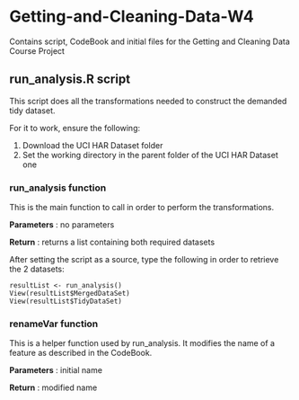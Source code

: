 # Getting-and-Cleaning-Data-W4
Contains script, CodeBook and initial files for the Getting and Cleaning Data Course Project

## run_analysis.R script

This script does all the transformations needed to construct the demanded tidy dataset.

For it to work, ensure the following:

1. Download the UCI HAR Dataset folder
2. Set the working directory in the parent folder of the UCI HAR Dataset one

### run_analysis function
This is the main function to call in order to perform the transformations.

**Parameters** : no parameters

**Return** : returns a list containing both required datasets

After setting the script as a source, type the following in order to retrieve the 2 datasets:

```
resultList <- run_analysis()
View(resultList$MergedDataSet)
View(resultList$TidyDataSet)
```

### renameVar function
This is a helper function used by run_analysis.
It modifies the name of a feature as described in the CodeBook.

**Parameters** : initial name

**Return** : modified name

